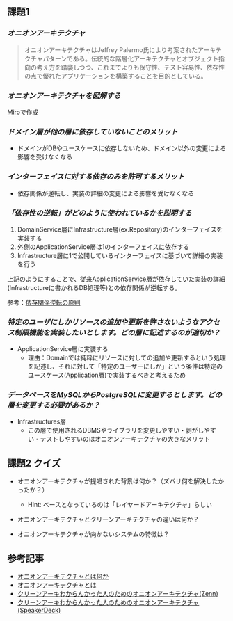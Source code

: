 ## 課題1
### *オニオンアーキテクチャ*
> オニオンアーキテクチャはJeffrey Palermo氏により考案されたアーキテクチャパターンである。伝統的な階層化アーキテクチャとオブジェクト指向の考え方を踏襲しつつ、これまでよりも保守性、テスト容易性、依存性の点で優れたアプリケーションを構築することを目的としている。

### *オニオンアーキテクチャを図解する*
[Miro](https://miro.com/app/board/uXjVPleDet8=/?moveToWidget=3458764546828617644&cot=14)で作成

### *ドメイン層が他の層に依存していないことのメリット*
- ドメインがDBやユースケースに依存しないため、ドメイン以外の変更による影響を受けなくなる

### *インターフェイスに対する依存のみを許可するメリット*
- 依存関係が逆転し、実装の詳細の変更による影響を受けなくなる
  
### *「依存性の逆転」がどのように使われているかを説明する*
1. DomainService層にInfrastructure層(ex.Repository)のインターフェイスを実装する
2. 外側のApplicationService層は1のインターフェイスに依存する
3. Infrastructure層に1で公開しているインターフェイスに基づいて詳細の実装を行う

上記のようにすることで、従来ApplicationService層が依存していた実装の詳細(Infrastructureに書かれるDB処理等)との依存関係が逆転する。

参考：[依存関係逆転の原則](https://qiita.com/little_hand_s/items/2040fba15d90b93fc124#%E4%BE%9D%E5%AD%98%E9%96%A2%E4%BF%82%E9%80%86%E8%BB%A2%E3%81%AE%E5%8E%9F%E5%89%87)

### *特定のユーザにしかリソースの追加や更新を許さないようなアクセス制限機能を実装したいとします。どの層に記述するのが適切か？*
- ApplicationService層に実装する
  - 理由：Domainでは純粋にリソースに対しての追加や更新するという処理を記述し、それに対して「特定のユーザーにしか」という条件は特定のユースケース(Application層)で実装するべきと考えるため

### *データベースをMySQLからPostgreSQLに変更するとします。どの層を変更する必要があるか？*
- Infrastructures層
  - この層で使用されるDBMSやライブラリを変更しやすい・剥がしやすい・テストしやすいのはオニオンアーキテクチャの大きなメリット

## 課題2 クイズ
- オニオンアーキテクチャが提唱された背景は何か？（ズバリ何を解決したかったか？）
  - Hint: ベースとなっているのは「レイヤードアーキテクチャ」らしい

- オニオンアーキテクチャとクリーンアーキテクチャの違いは何か？ 

- オニオンアーキテクチャが向かないシステムの特徴は？


## 参考記事
- [オニオンアーキテクチャとは何か](https://qiita.com/cocoa-maemae/items/e3f2eabbe0877c2af8d0)
- [オニオンアーキテクチャとは](https://qiita.com/Jazuma/items/cae61c78f240ed013598)
- [クリーンアーキわからんかった人のためのオニオンアーキテクチャ(Zenn)](https://zenn.dev/streamwest1629/articles/no-clean_hello-onion-architecture)
- [クリーンアーキわからんかった人のためのオニオンアーキテクチャ(SpeakerDeck)](https://speakerdeck.com/streamwest1629/kurinakiwakarankatutaren-falsetamefalseonionakitekutiya)